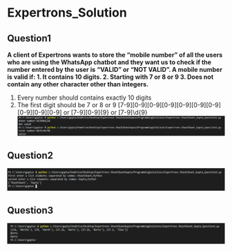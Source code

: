 # Expertrons_Solution
## Question1

**A client of Expertrons wants to store the “mobile number” of all the users who are using the WhatsApp chatbot and they want us to check if the number entered by the user is** **“VALID” or “NOT VALID”. A mobile number is valid if: 1. It contains 10 digits. 2. Starting with 7 or 8 or 9 3. Does not contain any other character other than integers.**
1. Every number should contains exactly 10 digits
2. The first digit should be 7 or 8 or 9
[7-9][0-9][0-9][0-9][0-9][0-9][0-9][0-9][0-9][0-9]
 or
[7-9][0-9]{9}
 or
[7-9]\d{9}
![Question1](Question1.png)

## Question2
![Question2](Question2.png)

## Question3
![Question2](Question3.png)
